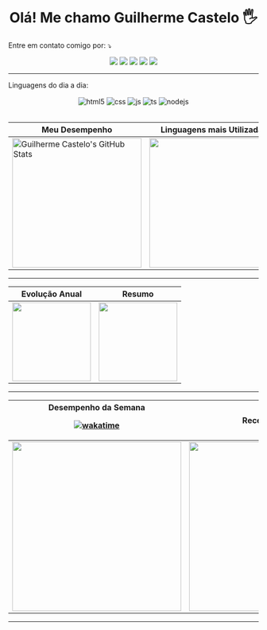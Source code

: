 <div align="center">
  
# Olá! Me chamo Guilherme Castelo 🖐️

</div>

<div align="center">
  <p align="left">Entre em contato comigo por: ⤵️</p>
  
  <a href="mailto:guilhermecastelo.mail@gmail.com" alt="Gmail">
  <img src="https://img.shields.io/badge/-Gmail-FF0000?style=flat-square&labelColor=FF0000&logo=gmail&logoColor=white&link=guilhermecastelo.mail@gmail.com" /></a>

  <a href="https://www.linkedin.com/in/castelo-guilherme/" alt="Linkedin">
  <img src="https://img.shields.io/badge/-Linkedin-0e76a8?style=flat-square&logo=Linkedin&logoColor=white&link=https://www.linkedin.com/in/castelo-guilherme/" /></a>

  <a href="https://api.whatsapp.com/send?phone=5569999071519&text=Ol%C3%A1%2C%20estou%20entrando%20em%20contato%20atrav%C3%A9s%20do%20seu%20GitHub" alt="WhatsApp">
  <img src="https://img.shields.io/badge/-WhatsApp-25d366?style=flat-square&labelColor=25d366&logo=whatsapp&logoColor=white&link=https://api.whatsapp.com/send?phone=5569999071519&text=Ol%C3%A1%2C%20estou%20entrando%20em%20contato%20atrav%C3%A9s%20do%20seu%20GitHub"/></a>

  <a href="https://www.facebook.com/castelogui" alt="Facebook">
  <img src="https://img.shields.io/badge/-Facebook-3b5998?style=flat-square&labelColor=3b5998&logo=facebook&logoColor=white&link=https://www.facebook.com/castelogui"/></a>

  <a href="https://www.instagram.com/castelo.gui/" alt="Instagram">
  <img src="https://img.shields.io/badge/-Instagram-DF0174?style=flat-square&labelColor=DF0174&logo=instagram&logoColor=white&link=https://www.instagram.com/castelo.gui/"/></a>
</div>  

---

<div align="center">
  <p align="left">Linguagens do dia a dia:</p>
  <div style="display: inline_block;">
    <img align="center" alt="html5" src="https://img.shields.io/badge/HTML5-E34F26?style=for-the-badge&logo=html5&logoColor=white" />
    <img align="center" alt="css" src="https://img.shields.io/badge/CSS3-1572B6?style=for-the-badge&logo=css3&logoColor=white" />
    <img align="center" alt="js" src="https://img.shields.io/badge/JavaScript-F7DF1E?style=for-the-badge&logo=javascript&logoColor=black" />
    <img align="center" alt="ts" src="https://img.shields.io/badge/TypeScript-007ACC?style=for-the-badge&logo=typescript&logoColor=white" />
    <img align="center" alt="nodejs" src="https://img.shields.io/badge/Node.js-43853D?style=for-the-badge&logo=node.js&logoColor=white" />
  </div>
</div><br/>

<div align="center">
  
  | Meu Desempenho | Linguagens mais Utilizadas|  
  | ------------- | ------------- |
  | <img height="260em" align="center" src="https://github-readme-stats.vercel.app/api?username=castelogui&show_icons=true&include_all_commits=true&theme=radical&hide_border=true" alt="Guilherme Castelo's GitHub Stats" /> | <img height="260em" align="center" src="https://github-readme-stats.vercel.app/api/top-langs/?username=castelogui&layout=donut&theme=radical&hide_border=true&langs_count=7" /> |

  ---
  
  | Evolução Anual | Resumo|  
  | ------------- | ------------- |
  | <img height="158em" src="https://github-profile-summary-cards.vercel.app/api/cards/profile-details?username=castelogui&theme=radical"/> | <img height="158em" src="https://github-readme-streak-stats.herokuapp.com/?user=castelogui&show_icons=true&theme=radical"/> |


---

  | Desempenho da Semana <p> [![wakatime](https://wakatime.com/badge/user/b889ed60-65c5-4d75-a1e7-65c986b29d59.svg)](https://wakatime.com/@b889ed60-65c5-4d75-a1e7-65c986b29d59) </p>  | Recently Played |
  | ------------- | ------------- |
  | <img height="340em" src="https://github-readme-stats.vercel.app/api/wakatime?username=b889ed60-65c5-4d75-a1e7-65c986b29d59&theme=radical"/> | <img height="340em" src="https://spotify-recently-played-readme.vercel.app/api?user=226q3htkrtbfkcghmhn65fmpy&count=6"/>  |

</div>


---
    
